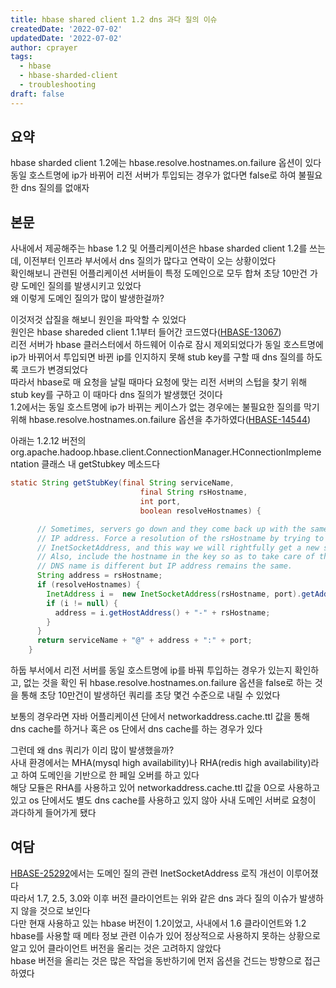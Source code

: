```yaml
---
title: hbase shared client 1.2 dns 과다 질의 이슈
createdDate: '2022-07-02'
updatedDate: '2022-07-02'
author: cprayer
tags:
  - hbase
  - hbase-sharded-client
  - troubleshooting
draft: false
---
```


## 요약

hbase sharded client 1.2에는 hbase.resolve.hostnames.on.failure 옵션이 있다 \
동일 호스트명에 ip가 바뀌어 리전 서버가 투입되는 경우가 없다면 false로 하여 불필요한 dns 질의를 없애자

## 본문

사내에서 제공해주는 hbase 1.2 및 어플리케이션은 hbase sharded client 1.2를 쓰는데, 이전부터 인프라 부서에서 dns 질의가 많다고 연락이 오는 상황이었다 \
확인해보니 관련된 어플리케이션 서버들이 특정 도메인으로 모두 합쳐 초당 10만건 가량 도메인 질의를 발생시키고 있었다 \
왜 이렇게 도메인 질의가 많이 발생한걸까?

이것저것 삽질을 해보니 원인을 파악할 수 있었다 \
원인은 hbase shareded client 1.1부터 들어간 코드였다([HBASE-13067](https://issues.apache.org/jira/browse/HBASE-13067)) \
리전 서버가 hbase 클러스터에서 하드웨어 이슈로 잠시 제외되었다가 동일 호스트명에 ip가 바뀌어서 투입되면 바뀐 ip를 인지하지 못해 stub key를 구할 때 dns 질의를 하도록 코드가 변경되었다 \
따라서 hbase로 매 요청을 날릴 때마다 요청에 맞는 리전 서버의 스텁을 찾기 위해 stub key를 구하고 이 때마다 dns 질의가 발생했던 것이다 \
1.2에서는 동일 호스트명에 ip가 바뀌는 케이스가 없는 경우에는 불필요한 질의를 막기 위해 hbase.resolve.hostnames.on.failure 옵션을 추가하였다([HBASE-14544](https://issues.apache.org/jira/browse/HBASE-14544))

아래는 1.2.12 버전의 org.apache.hadoop.hbase.client.ConnectionManager.HConnectionImplementation 클래스 내 getStubkey 메소드다

```java
static String getStubKey(final String serviceName,
                             final String rsHostname,
                             int port,
                             boolean resolveHostnames) {

      // Sometimes, servers go down and they come back up with the same hostname but a different
      // IP address. Force a resolution of the rsHostname by trying to instantiate an
      // InetSocketAddress, and this way we will rightfully get a new stubKey.
      // Also, include the hostname in the key so as to take care of those cases where the
      // DNS name is different but IP address remains the same.
      String address = rsHostname;
      if (resolveHostnames) {
        InetAddress i =  new InetSocketAddress(rsHostname, port).getAddress();
        if (i != null) {
          address = i.getHostAddress() + "-" + rsHostname;
        }
      }
      return serviceName + "@" + address + ":" + port;
    }
```

하둡 부서에서 리전 서버를 동일 호스트명에 ip를 바꿔 투입하는 경우가 있는지 확인하고, 없는 것을 확인 뒤 hbase.resolve.hostnames.on.failure 옵션을 false로 하는 것을 통해 초당 10만건이 발생하던 쿼리를 초당 몇건 수준으로 내릴 수 있었다

보통의 경우라면 자바 어플리케이션 단에서 networkaddress.cache.ttl 값을 통해 dns cache를 하거나 혹은 os 단에서 dns cache를 하는 경우가 있다

그런데 왜 dns 쿼리가 이리 많이 발생했을까? \
사내 환경에서는 MHA(mysql high availability)나 RHA(redis high availability)라고 하여 도메인을 기반으로 한 페일 오버를 하고 있다 \
해당 모듈은 RHA를 사용하고 있어 networkaddress.cache.ttl 값을 0으로 사용하고 있고 os 단에서도 별도 dns cache를 사용하고 있지 않아 사내 도메인 서버로 요청이 과다하게 들어가게 됐다

## 여담

[HBASE-25292](https://issues.apache.org/jira/browse/HBASE-25292)에서는 도메인 질의 관련 InetSocketAddress 로직 개선이 이루어졌다 \
따라서 1.7, 2.5, 3.0와 이후 버전 클라이언트는 위와 같은 dns 과다 질의 이슈가 발생하지 않을 것으로 보인다 \
다만 현재 사용하고 있는 hbase 버전이 1.2이었고, 사내에서 1.6 클라이언트와 1.2 hbase를 사용할 때 메타 정보 관련 이슈가 있어 정상적으로 사용하지 못하는 상황으로 알고 있어 클라이언트 버전을 올리는 것은 고려하지 않았다 \
hbase 버전을 올리는 것은 많은 작업을 동반하기에 먼저 옵션을 건드는 방향으로 접근하였다